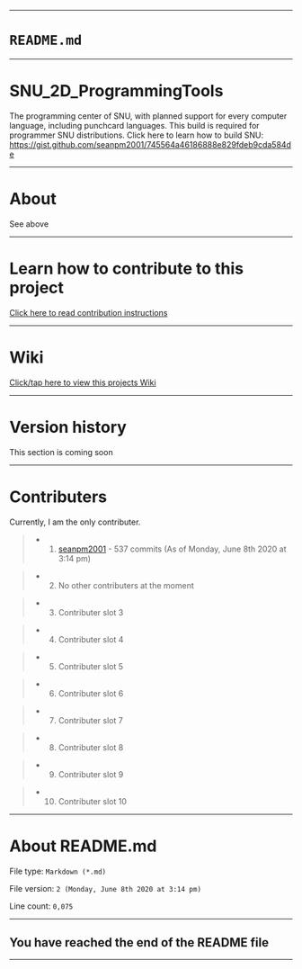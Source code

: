 ***

# `README.md`

***

# SNU_2D_ProgrammingTools
The programming center of SNU, with planned support for every computer language, including punchcard languages. This build is required for programmer SNU distributions. Click here to learn how to build SNU: https://gist.github.com/seanpm2001/745564a46186888e829fdeb9cda584de

***

# About

See above

***

# Learn how to contribute to this project

[Click here to read contribution instructions](https://github.com/seanpm2001/SNU_2D_ProgrammingTools/blob/master/CONTRIBUTING.md)

***

# Wiki

[Click/tap here to view this projects Wiki](https://github.com/seanpm2001/SNU_2D_ProgrammingTools/wiki)

***

# Version history

This section is coming soon

***

# Contributers

Currently, I am the only contributer.

> * 1. [seanpm2001](https://github.com/seanpm2001/) - 537 commits (As of Monday, June 8th 2020 at 3:14 pm)

> * 2. No other contributers at the moment

> * 3. Contributer slot 3

> * 4. Contributer slot 4

> * 5. Contributer slot 5

> * 6. Contributer slot 6

> * 7. Contributer slot 7

> * 8. Contributer slot 8

> * 9. Contributer slot 9

> * 10. Contributer slot 10

***

# About README.md

File type: `Markdown (*.md)`

File version: `2 (Monday, June 8th 2020 at 3:14 pm)`

Line count: `0,075`

***

## You have reached the end of the README file

***
